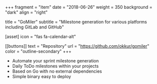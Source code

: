 +++
fragment = "item"
date = "2018-06-26"
weight = 350
background = "dark"
align = "right"

title = "GoMiler"
subtitle = "Milestone generation for various platforms including GitLab and GitHub"

[asset]
  icon = "fas fa-calendar-alt"

[[buttons]]
  text = "Repository"
  url = "https://github.com/okkur/gomiler"
  color = "outline-secondary"
+++

* Automate your sprint milestone generation
* Daily ToDo milestones within your projects
* Based on Go with no external dependencies
* Simple binary easy to deploy

